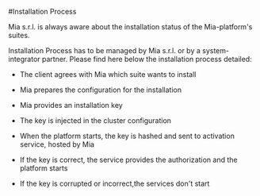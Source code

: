 #Installation Process

Mia s.r.l. is always aware about the installation status of the Mia-platform's suites.

Installation Process has to be managed by Mia s.r.l. or by a system-integrator partner.
Please find here below the installation process detailed:

* The client agrees with Mia which suite wants to install

* Mia prepares the configuration for the installation

* Mia provides an installation key

* The key is injected in the cluster configuration

* When the platform starts, the key is hashed and sent to activation service, hosted by Mia

* If the key is correct, the service provides the authorization and the platform starts

* If the key is corrupted or incorrect,the services don't start
